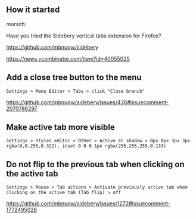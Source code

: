## How it started

morsch:

Have you tried the Sidebery vertical tabs extension for Firefox?

https://github.com/mbnuqw/sidebery

https://news.ycombinator.com/item?id=40055025

## Add a close tree button to the menu

`Settings > Menu Editor > Tabs > click "Close branch"`

https://github.com/mbnuqw/sidebery/issues/436#issuecomment-2070786297

## Make active tab more visible

`Settings > Styles editor > Other > Active el shadow > 0px 0px 3px 3px rgba(0,0,255,0.322), inset 0 0 0 1px rgba(255,255,255,0.133)`

## Do not flip to the previous tab when clicking on the active tab

`Settings > Mouse > Tab actions > Activate previously active tab when clicking on the active tab (Tab flip) > off`

https://github.com/mbnuqw/sidebery/issues/1272#issuecomment-1772495028
